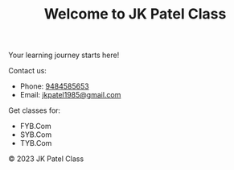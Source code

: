 
<html>
<head>
    <title>JK Patel Class</title>
</head>
<body>
    <header>
        <h1>Welcome to JK Patel Class</h1>
    </header>
    <main>
        <p>Your learning journey starts here!</p>
        <p>Contact us:</p>
        <ul>
            <li>Phone: <a href="tel:9484585653">9484585653</a></li>
            <li>Email: <a href="mailto:jkpatel1985@gmail.com">jkpatel1985@gmail.com</a></li>
        </ul>
        <p>Get classes for:</p>
        <ul>
            <li>FYB.Com</li>
            <li>SYB.Com</li>
            <li>TYB.Com</li>
        </ul>
    </main>
    <footer>
        <p>&copy; 2023 JK Patel Class</p>
    </footer>
</body>
</html>
